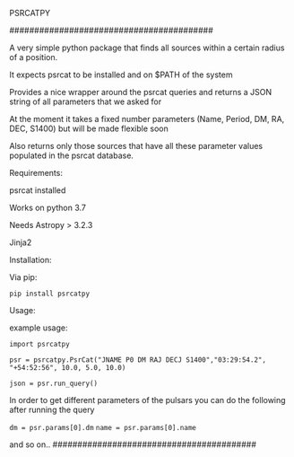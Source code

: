 PSRCATPY

#########################################

A very simple python package that finds all sources within a certain radius of a position.

It expects psrcat to be installed and on $PATH of the system

Provides a nice wrapper around the psrcat queries and returns a JSON string of all parameters that we asked for

At the moment it takes a fixed number parameters (Name, Period, DM, RA, DEC, S1400) but will be made flexible soon

Also returns only those sources that have all these parameter values populated in the psrcat database.

Requirements:

psrcat installed

Works on python 3.7

Needs Astropy > 3.2.3

Jinja2

Installation:

Via pip:

`pip install psrcatpy`

Usage:

example usage:

`import psrcatpy`

`psr = psrcatpy.PsrCat("JNAME P0 DM RAJ DECJ S1400","03:29:54.2", "+54:52:56", 10.0, 5.0, 10.0)`

`json = psr.run_query()`

In order to get different parameters of the pulsars you can do the following after running the query

`dm = psr.params[0].dm`
`name = psr.params[0].name`

and so on..
#########################################
